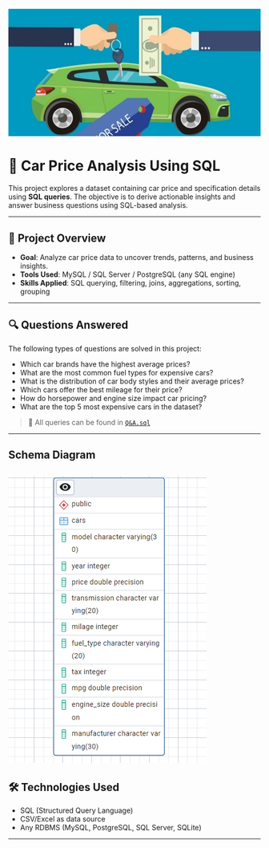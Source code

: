 ![project cover](project_cover.jpg)

# 🚗 Car Price Analysis Using SQL

This project explores a dataset containing car price and specification details using **SQL queries**. The objective is to derive actionable insights and answer business questions using SQL-based analysis.

---

## 📁 Project Overview

- **Goal**: Analyze car price data to uncover trends, patterns, and business insights.
- **Tools Used**: MySQL / SQL Server / PostgreSQL (any SQL engine)
- **Skills Applied**: SQL querying, filtering, joins, aggregations, sorting, grouping

---

## 🔍 Questions Answered

The following types of questions are solved in this project:

- Which car brands have the highest average prices?
- What are the most common fuel types for expensive cars?
- What is the distribution of car body styles and their average prices?
- Which cars offer the best mileage for their price?
- How do horsepower and engine size impact car pricing?
- What are the top 5 most expensive cars in the dataset?

> 📂 All queries can be found in [`Q&A.sql`](car%20price/Q&A.sql)

---
## Schema Diagram
![schema diagram](schema_diagram.PNG)
---
## 🛠️ Technologies Used

- SQL (Structured Query Language)
- CSV/Excel as data source
- Any RDBMS (MySQL, PostgreSQL, SQL Server, SQLite)

---


